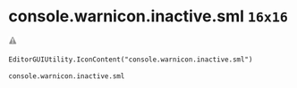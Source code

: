 # console.warnicon.inactive.sml `16x16`
<img src="/img/console.warnicon.inactive.sml.png" width=16 height=16>

``` CSharp
EditorGUIUtility.IconContent("console.warnicon.inactive.sml")
```
```
console.warnicon.inactive.sml
```
